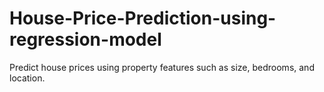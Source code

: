 # House-Price-Prediction-using-regression-model
Predict house prices using property features such as size, bedrooms, and location.
